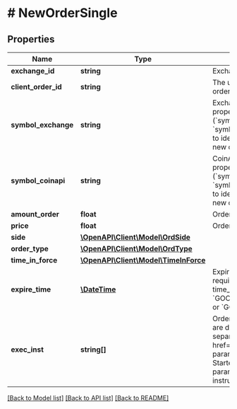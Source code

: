 # # NewOrderSingle

## Properties

Name | Type | Description | Notes
------------ | ------------- | ------------- | -------------
**exchange_id** | **string** | Exchange identifier. | 
**client_order_id** | **string** | The unique identifier of the order assigned by the client. | 
**symbol_exchange** | **string** | Exchange symbol. One of the properties (&#x60;symbol_exchange&#x60;, &#x60;symbol_coinapi&#x60;) are required to identify the market for the new order. | [optional] 
**symbol_coinapi** | **string** | CoinAPI symbol. One of the properties (&#x60;symbol_exchange&#x60;, &#x60;symbol_coinapi&#x60;) are required to identify the market for the new order. | [optional] 
**amount_order** | **float** | Order quantity. | 
**price** | **float** | Order price. | 
**side** | [**\OpenAPI\Client\Model\OrdSide**](OrdSide.md) |  | 
**order_type** | [**\OpenAPI\Client\Model\OrdType**](OrdType.md) |  | 
**time_in_force** | [**\OpenAPI\Client\Model\TimeInForce**](TimeInForce.md) |  | 
**expire_time** | [**\DateTime**](\DateTime.md) | Expiration time. Conditionaly required for orders with time_in_force &#x3D; &#x60;GOOD_TILL_TIME_EXCHANGE&#x60; or &#x60;GOOD_TILL_TIME_OEML&#x60;. | [optional] 
**exec_inst** | **string[]** | Order execution instructions are documented in the separate section: &lt;a href&#x3D;\&quot;#oeml-order-params-exec\&quot;&gt;OEML / Starter Guide / Order parameters / Execution instructions&lt;/a&gt; | [optional] 

[[Back to Model list]](../../README.md#documentation-for-models) [[Back to API list]](../../README.md#documentation-for-api-endpoints) [[Back to README]](../../README.md)


